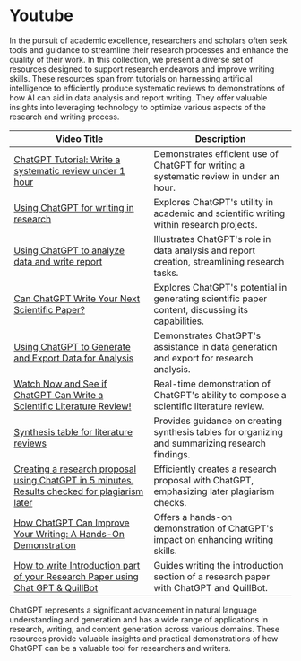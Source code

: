 # Youtube

In the pursuit of academic excellence, researchers and scholars often seek tools and guidance to streamline their research processes and enhance the quality of their work. In this collection, we present a diverse set of resources designed to support research endeavors and improve writing skills. These resources span from tutorials on harnessing artificial intelligence to efficiently produce systematic reviews to demonstrations of how AI can aid in data analysis and report writing. They offer valuable insights into leveraging technology to optimize various aspects of the research and writing process.

| **Video Title**                                                                                                               | **Description**                                                                                   |
| ----------------------------------------------------------------------------------------------------------------------------- | ------------------------------------------------------------------------------------------------- |
| [ChatGPT Tutorial: Write a systematic review under 1 hour](https://youtu.be/RgzBIQfi1nI)                                      | Demonstrates efficient use of ChatGPT for writing a systematic review in under an hour.           |
| [Using ChatGPT for writing in research](https://youtu.be/tEdM9e\_ycFU)                                                        | Explores ChatGPT's utility in academic and scientific writing within research projects.           |
| [Using ChatGPT to analyze data and write report](https://youtu.be/EI7Anh79oa0)                                                | Illustrates ChatGPT's role in data analysis and report creation, streamlining research tasks.     |
| [Can ChatGPT Write Your Next Scientific Paper?](https://youtu.be/wnGPt030IG4)                                                 | Explores ChatGPT's potential in generating scientific paper content, discussing its capabilities. |
| [Using ChatGPT to Generate and Export Data for Analysis](https://youtu.be/kcehSSwGABE)                                        | Demonstrates ChatGPT's assistance in data generation and export for research analysis.            |
| [Watch Now and See if ChatGPT Can Write a Scientific Literature Review!](https://youtu.be/B9m-aV51Xdo)                        | Real-time demonstration of ChatGPT's ability to compose a scientific literature review.           |
| [Synthesis table for literature reviews](https://youtu.be/WG6uKQjOhaU)                                                        | Provides guidance on creating synthesis tables for organizing and summarizing research findings.  |
| [Creating a research proposal using ChatGPT in 5 minutes. Results checked for plagiarism later](https://youtu.be/dPIkvjFnTkw) | Efficiently creates a research proposal with ChatGPT, emphasizing later plagiarism checks.        |
| [How ChatGPT Can Improve Your Writing: A Hands-On Demonstration](https://youtu.be/lSpT87IdFoE)                                | Offers a hands-on demonstration of ChatGPT's impact on enhancing writing skills.                  |
| [How to write Introduction part of your Research Paper using Chat GPT & QuillBot](https://youtu.be/mAsI\_yDUIZk)              | Guides writing the introduction section of a research paper with ChatGPT and QuillBot.            |

ChatGPT represents a significant advancement in natural language understanding and generation and has a wide range of applications in research, writing, and content generation across various domains. These resources provide valuable insights and practical demonstrations of how ChatGPT can be a valuable tool for researchers and writers.
